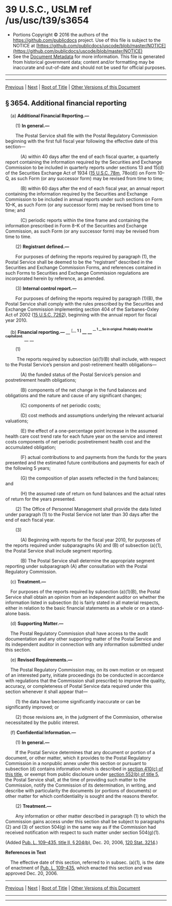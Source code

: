 ---
---

# 39 U.S.C., USLM ref /us/usc/t39/s3654

* Portions Copyright © 2016 the authors of the https://github.com/publicdocs project.
  Use of this file is subject to the NOTICE at [https://github.com/publicdocs/uscode/blob/master/NOTICE](https://github.com/publicdocs/uscode/blob/master/NOTICE)
* See the [Document Metadata](././../../../../../..//README.md) for more information.
  This file is generated from historical government data; content and/or formatting may be inaccurate and out-of-date and should not be used for official purposes.

----------
----------

[Previous](./../../../../../..//us/usc/t39/ptIV/ch36/schIV/m__us_usc_t39_s3653.md) | [Next](./../../../../../..//us/usc/t39/ptIV/ch36/schV/m__us_usc_t39_ptIV_ch36_schV.md) | [Root of Title](./../../../../../../) | [Other Versions of this Document](https://publicdocs.github.io/go/links?ns=uslm&ref=%2Fus%2Fusc%2Ft39%2Fs3654)

## § 3654. Additional financial reporting

    (a) __Additional Financial Reporting.—__ 

        (1) __In general.—__ 

        The Postal Service shall file with the Postal Regulatory Commission beginning with the first full fiscal year following the effective date of this section—

            (A) within 40 days after the end of each fiscal quarter, a quarterly report containing the information required by the Securities and Exchange Commission to be included in quarterly reports under sections 13 and 15(d) of the Securities Exchange Act of 1934 ([15 U.S.C. 78m][/us/usc/t15/s78m], 78o(d)) on Form 10–Q, as such Form (or any successor form) may be revised from time to time;

            (B) within 60 days after the end of each fiscal year, an annual report containing the information required by the Securities and Exchange Commission to be included in annual reports under such sections on Form 10–K, as such Form (or any successor form) may be revised from time to time; and

            (C) periodic reports within the time frame and containing the information prescribed in Form 8–K of the Securities and Exchange Commission, as such Form (or any successor form) may be revised from time to time.

        (2) __Registrant defined.—__ 

        For purposes of defining the reports required by paragraph (1), the Postal Service shall be deemed to be the “registrant” described in the Securities and Exchange Commission Forms, and references contained in such Forms to Securities and Exchange Commission regulations are incorporated herein by reference, as amended.

        (3) __Internal control report.—__ 

        For purposes of defining the reports required by paragraph (1)(B), the Postal Service shall comply with the rules prescribed by the Securities and Exchange Commission implementing section 404 of the Sarbanes-Oxley Act of 2002 ([15 U.S.C. 7262][/us/usc/t15/s7262]), beginning with the annual report for fiscal year 2010.

    (b) __Financial reporting.—__  __ <sup>\[__  __1__  __\]</sup> __  __ <sup><sup> __  __1__  __ So in original. Probably should be capitalized.__  __ </sup></sup> __ 

        (1)

         The reports required by subsection (a)(1)(B) shall include, with respect to the Postal Service’s pension and post-retirement health obligations—

            (A) the funded status of the Postal Service’s pension and postretirement health obligations;

            (B) components of the net change in the fund balances and obligations and the nature and cause of any significant changes;

            (C) components of net periodic costs;

            (D) cost methods and assumptions underlying the relevant actuarial valuations;

            (E) the effect of a one-percentage point increase in the assumed health care cost trend rate for each future year on the service and interest costs components of net periodic postretirement health cost and the accumulated obligation;

            (F) actual contributions to and payments from the funds for the years presented and the estimated future contributions and payments for each of the following 5 years;

            (G) the composition of plan assets reflected in the fund balances; and

            (H) the assumed rate of return on fund balances and the actual rates of return for the years presented.

        (2) The Office of Personnel Management shall provide the data listed under paragraph (1) to the Postal Service not later than 30 days after the end of each fiscal year.

        (3)

            (A) Beginning with reports for the fiscal year 2010, for purposes of the reports required under subparagraphs (A) and (B) of subsection (a)(1), the Postal Service shall include segment reporting.

            (B) The Postal Service shall determine the appropriate segment reporting under subparagraph (A) after consultation with the Postal Regulatory Commission.

    (c) __Treatment.—__ 

    For purposes of the reports required by subsection (a)(1)(B), the Postal Service shall obtain an opinion from an independent auditor on whether the information listed in subsection (b) is fairly stated in all material respects, either in relation to the basic financial statements as a whole or on a stand-alone basis.

    (d) __Supporting Matter.—__ 

    The Postal Regulatory Commission shall have access to the audit documentation and any other supporting matter of the Postal Service and its independent auditor in connection with any information submitted under this section.

    (e) __Revised Requirements.—__ 

    The Postal Regulatory Commission may, on its own motion or on request of an interested party, initiate proceedings (to be conducted in accordance with regulations that the Commission shall prescribe) to improve the quality, accuracy, or completeness of Postal Service data required under this section whenever it shall appear that—

        (1) the data have become significantly inaccurate or can be significantly improved; or

        (2) those revisions are, in the judgment of the Commission, otherwise necessitated by the public interest.

    (f) __Confidential Information.—__ 

        (1) __In general.—__ 

        If the Postal Service determines that any document or portion of a document, or other matter, which it provides to the Postal Regulatory Commission in a nonpublic annex under this section or pursuant to subsection (d) contains information which is described in [section 410(c) of this title][/us/usc/t39/s410/c], or exempt from public disclosure under [section 552(b) of title 5][/us/usc/t5/s552/b], the Postal Service shall, at the time of providing such matter to the Commission, notify the Commission of its determination, in writing, and describe with particularity the documents (or portions of documents) or other matter for which confidentiality is sought and the reasons therefor.

        (2) __Treatment.—__ 

        Any information or other matter described in paragraph (1) to which the Commission gains access under this section shall be subject to paragraphs (2) and (3) of section 504(g) in the same way as if the Commission had received notification with respect to such matter under section 504(g)(1).

(Added [Pub. L. 109–435, title II, § 204(b)][/us/pl/109/435/s204/b], Dec. 20, 2006, [120 Stat. 3214][/us/stat/120/3214].)

 __References in Text__ 

    The effective date of this section, referred to in subsec. (a)(1), is the date of enactment of [Pub. L. 109–435][/us/pl/109/435], which enacted this section and was approved Dec. 20, 2006.

----------

[Previous](./../../../../../..//us/usc/t39/ptIV/ch36/schIV/m__us_usc_t39_s3653.md) | [Next](./../../../../../..//us/usc/t39/ptIV/ch36/schV/m__us_usc_t39_ptIV_ch36_schV.md) | [Root of Title](./../../../../../../) | [Other Versions of this Document](https://publicdocs.github.io/go/links?ns=uslm&ref=%2Fus%2Fusc%2Ft39%2Fs3654)

----------
----------

[/us/usc/t15/s78m]: https://publicdocs.github.io/go/links?ns=uslm&ref=%2Fus%2Fusc%2Ft15%2Fs78m
[/us/usc/t15/s7262]: https://publicdocs.github.io/go/links?ns=uslm&ref=%2Fus%2Fusc%2Ft15%2Fs7262
[/us/usc/t39/s410/c]: https://publicdocs.github.io/go/links?ns=uslm&ref=%2Fus%2Fusc%2Ft39%2Fs410%2Fc
[/us/usc/t5/s552/b]: https://publicdocs.github.io/go/links?ns=uslm&ref=%2Fus%2Fusc%2Ft5%2Fs552%2Fb
[/us/pl/109/435/s204/b]: https://publicdocs.github.io/go/links?ns=uslm&ref=%2Fus%2Fpl%2F109%2F435%2Fs204%2Fb
[/us/stat/120/3214]: https://publicdocs.github.io/go/links?ns=uslm&ref=%2Fus%2Fstat%2F120%2F3214
[/us/pl/109/435]: https://publicdocs.github.io/go/links?ns=uslm&ref=%2Fus%2Fpl%2F109%2F435


